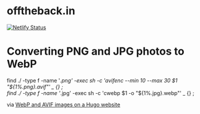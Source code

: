 # offtheback.in
[![Netlify Status](https://api.netlify.com/api/v1/badges/dd1d86c5-dc6f-4890-a14c-337abaf099e0/deploy-status)](https://app.netlify.com/sites/off-the-back/deploys)


# Converting PNG and JPG photos to WebP
find ./ -type f -name '*.png' -exec sh -c 'avifenc --min 10 --max 30 $1 "${1%.png}.avif"' _ {} \;  
find ./ -type f -name '*.jpg' -exec sh -c 'cwebp $1 -o "${1%.jpg}.webp"' _ {} \;  

via [WebP and AVIF images on a Hugo website](https://pawelgrzybek.com/webp-and-avif-images-on-a-hugo-website/)
